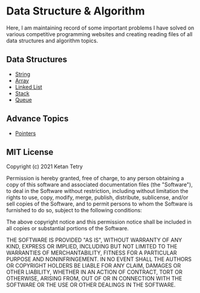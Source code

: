 # Data Structure & Algorithm

Here, I am maintaining record of some important problems I have solved on various competitive programming websites and creating reading files of all data structures and algorithm topics.

## Data Structures

- [String](data-structure/string.md)
- [Array](data-structure/array.md)
- [Linked List](data-structure/linked_list.md)
- [Stack](data-structure/stack.md)
- [Queue](data-structure/queue.md)

## Advance Topics

- [Pointers](other/pointers.md)

## MIT License

Copyright (c) 2021 Ketan Tetry

Permission is hereby granted, free of charge, to any person obtaining a copy
of this software and associated documentation files (the "Software"), to deal
in the Software without restriction, including without limitation the rights
to use, copy, modify, merge, publish, distribute, sublicense, and/or sell
copies of the Software, and to permit persons to whom the Software is
furnished to do so, subject to the following conditions:

The above copyright notice and this permission notice shall be included in all
copies or substantial portions of the Software.

THE SOFTWARE IS PROVIDED "AS IS", WITHOUT WARRANTY OF ANY KIND, EXPRESS OR
IMPLIED, INCLUDING BUT NOT LIMITED TO THE WARRANTIES OF MERCHANTABILITY,
FITNESS FOR A PARTICULAR PURPOSE AND NONINFRINGEMENT. IN NO EVENT SHALL THE
AUTHORS OR COPYRIGHT HOLDERS BE LIABLE FOR ANY CLAIM, DAMAGES OR OTHER
LIABILITY, WHETHER IN AN ACTION OF CONTRACT, TORT OR OTHERWISE, ARISING FROM,
OUT OF OR IN CONNECTION WITH THE SOFTWARE OR THE USE OR OTHER DEALINGS IN THE
SOFTWARE.
